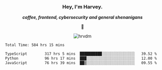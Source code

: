 <div align="center">
    <h3> Hey, I'm Harvey.</h3>
    <p><i><b>coffee, frontend, cybersecurity and general shenanigans</b></i></p>
    <p>👻</p>
</div>

<p align="center">  <img src="https://komarev.com/ghpvc/?username=hrvdm&label=Views&color=252733&style=for-the-badge" alt="hrvdm" /> </p>

<!--START_SECTION:waka-->

```txt
Total Time: 584 hrs 15 mins

TypeScript        317 hrs 5 mins  ██████████░░░░░░░░░░░░░░░   39.52 %
Python            96 hrs 17 mins  ███░░░░░░░░░░░░░░░░░░░░░░   12.00 %
JavaScript        76 hrs 39 mins  ██▒░░░░░░░░░░░░░░░░░░░░░░   09.55 %
```

<!--END_SECTION:waka-->
